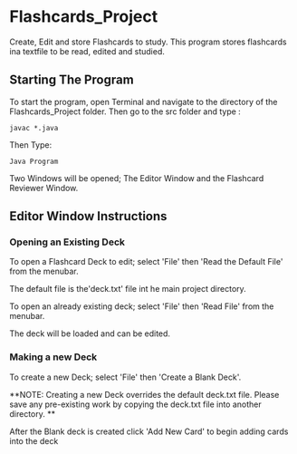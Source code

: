 # Flashcards_Project
Create, Edit and store Flashcards to study. This program stores flashcards ina textfile to be read, edited and studied.  

## Starting The Program
To start the program, open Terminal and navigate to the directory of the Flashcards_Project folder.
Then go to the src folder and type :

```
javac *.java
```

Then Type:

```
Java Program

```
Two Windows will be opened; The Editor Window and the Flashcard Reviewer Window. 

## Editor Window Instructions

### Opening an Existing Deck
To open a Flashcard Deck to edit; select 'File' then 'Read the Default File' from the menubar. 

The default file is the'deck.txt' file int he main project directory. 

To open an already existing deck; select 'File' then 'Read File' from the menubar.

The deck will be loaded and can be edited. 

### Making a new Deck
To create a new Deck; select 'File' then 'Create a Blank Deck'.

**NOTE: Creating a new Deck overrides the default deck.txt file. Please save any pre-existing work by copying the deck.txt file into another directory. **

After the Blank deck is created click 'Add New Card' to begin adding cards into the deck







